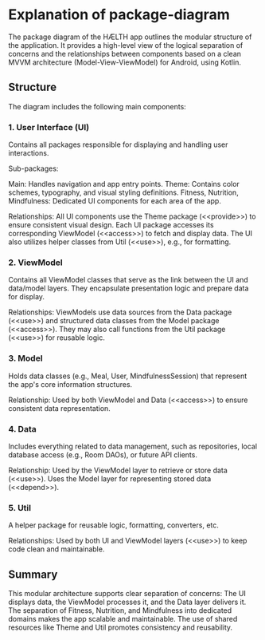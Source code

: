 # Explanation of package-diagram

The package diagram of the HÆLTH app outlines the modular structure of the application. 
It provides a high-level view of the logical separation of concerns and the relationships between components based on a clean MVVM architecture (Model-View-ViewModel) for Android, using Kotlin.

## Structure
The diagram includes the following main components:

### 1. User Interface (UI)
Contains all packages responsible for displaying and handling user interactions.

Sub-packages:

Main: Handles navigation and app entry points.
Theme: Contains color schemes, typography, and visual styling definitions.
Fitness, Nutrition, Mindfulness: Dedicated UI components for each area of the app.

Relationships:
All UI components use the Theme package (<\<provide>>) to ensure consistent visual design.
Each UI package accesses its corresponding ViewModel (<\<access>>) to fetch and display data.
The UI also utilizes helper classes from Util (<\<use>>), e.g., for formatting.

### 2. ViewModel
Contains all ViewModel classes that serve as the link between the UI and data/model layers.
They encapsulate presentation logic and prepare data for display.

Relationships:
ViewModels use data sources from the Data package (<\<use>>) and structured data classes from the Model package (<\<access>>).
They may also call functions from the Util package (<\<use>>) for reusable logic.

### 3. Model
Holds data classes (e.g., Meal, User, MindfulnessSession) that represent the app's core information structures.

Relationship:
Used by both ViewModel and Data (<\<access>>) to ensure consistent data representation.

### 4. Data
Includes everything related to data management, such as repositories, local database access (e.g., Room DAOs), or future API clients.

Relationship:
Used by the ViewModel layer to retrieve or store data (<\<use>>).
Uses the Model layer for representing stored data (<\<depend>>).

### 5. Util
A helper package for reusable logic, formatting, converters, etc.

Relationships:
Used by both UI and ViewModel layers (<\<use>>) to keep code clean and maintainable.

## Summary
This modular architecture supports clear separation of concerns:
The UI displays data, the ViewModel processes it, and the Data layer delivers it.
The separation of Fitness, Nutrition, and Mindfulness into dedicated domains makes the app scalable and maintainable.
The use of shared resources like Theme and Util promotes consistency and reusability.
